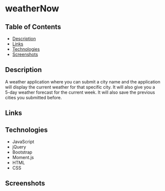 # weatherNow

## Table of Contents

- [Description](#description)
- [Links](#links)
- [Technologies](#technologies)
- [Screenshots](#screenshots)

## Description

A weather application where you can submit a city name and the application will display the current weather for that specific city. It will also give you a 5-day weather forecast for the current week. It will also save the previous cities you submitted before.

## Links

## Technologies

- JavaScript
- jQuery
- Bootstrap
- Moment.js
- HTML
- CSS

## Screenshots
